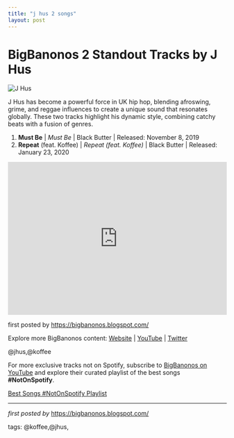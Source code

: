 ```yaml
---
title: "j hus 2 songs"
layout: post
---
```

<h1>BigBanonos 2 Standout Tracks by J Hus</h1>
<img alt="J Hus" src="https://img.redbull.com/images/c_limit,w_1500,h_1000/f_auto,q_auto/redbullcom/2019/04/12/aa1c9289-fead-48f8-9123-3ef668eb0123/j-hus" /> <p>J Hus has become a powerful force in UK hip hop, blending afroswing, grime, and reggae influences to create a unique sound that resonates globally. These two tracks highlight his dynamic style, combining catchy beats with a fusion of genres.</p> <ol> <li><strong>Must Be</strong> | <em>Must Be</em> | Black Butter | Released: November 8, 2019</li> <li><strong>Repeat</strong> (feat. Koffee) | <em>Repeat (feat. Koffee)</em> | Black Butter | Released: January 23, 2020</li>
</ol> <div> <iframe allow="autoplay; clipboard-write; encrypted-media; fullscreen; picture-in-picture" allowfullscreen="" frameborder="0" height="352" loading="lazy" src="https://open.spotify.com/embed/playlist/5khzeRZbE57G4MdjprelGD?utm_source=generator" width="100%"></iframe>
</div> <p>first posted by <a href="https://bigbanonos.blogspot.com/">https://bigbanonos.blogspot.com/</a></p> <div> <p>Explore more BigBanonos content: <a href="https://bigbanonos.blogspot.com/">Website</a> | <a href="https://www.youtube.com/@BigBanonos">YouTube</a> | <a href="https://x.com/bigbanonos">Twitter</a></p>
</div> <!--Tags-->
<p>@jhus,@koffee</p>


<!--Subscribe and Playlist Links-->
<div>
    <p>For more exclusive tracks not on Spotify, subscribe to <a href="https://www.youtube.com/@BigBanonos" target="_blank">BigBanonos on YouTube</a> and explore their curated playlist of the best songs <strong>#NotOnSpotify</strong>.</p>
    <p><a href="https://www.youtube.com/playlist?list=PLtuNtuTatqI0kFahUCbtbfenC_ET5O_tr" target="_blank">Best Songs #NotOnSpotify Playlist<br /></a></p></div>

<hr />

<p><em>first posted by</em> <a href="https://bigbanonos.blogspot.com/" rel="noopener" target="_new">https://bigbanonos.blogspot.com/</a></p>

<p>tags: @koffee,@jhus,</p>
